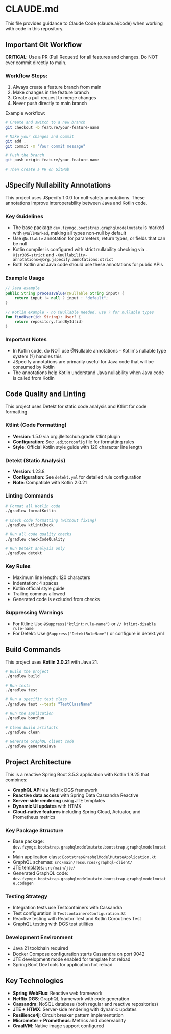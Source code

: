 # CLAUDE.md

This file provides guidance to Claude Code (claude.ai/code) when working with code in this repository.

## Important Git Workflow

**CRITICAL**: Use a PR (Pull Request) for all features and changes. Do NOT ever commit directly to main.

### Workflow Steps:
1. Always create a feature branch from main
2. Make changes in the feature branch
3. Create a pull request to merge changes
4. Never push directly to main branch

Example workflow:
```bash
# Create and switch to a new branch
git checkout -b feature/your-feature-name

# Make your changes and commit
git add .
git commit -m "Your commit message"

# Push the branch
git push origin feature/your-feature-name

# Then create a PR on GitHub
```

## JSpecify Nullability Annotations

This project uses JSpecify 1.0.0 for null-safety annotations. These annotations improve interoperability between Java and Kotlin code.

### Key Guidelines
- The base package `dev.fzymgc.bootstrap.graphqlmodelmutate` is marked with `@NullMarked`, making all types non-null by default
- Use `@Nullable` annotation for parameters, return types, or fields that can be null
- Kotlin compiler is configured with strict nullability checking via `-Xjsr305=strict` and `-Xnullability-annotations=@org.jspecify.annotations:strict`
- Both Kotlin and Java code should use these annotations for public APIs

### Example Usage
```java
// Java example
public String processValue(@Nullable String input) {
    return input != null ? input : "default";
}
```

```kotlin
// Kotlin example - no @Nullable needed, use ? for nullable types
fun findUser(id: String): User? {
    return repository.findById(id)
}
```

### Important Notes
- In Kotlin code, do NOT use @Nullable annotations - Kotlin's nullable type system (?) handles this
- JSpecify annotations are primarily useful for Java code that will be consumed by Kotlin
- The annotations help Kotlin understand Java nullability when Java code is called from Kotlin

## Code Quality and Linting

This project uses Detekt for static code analysis and Ktlint for code formatting.

### Ktlint (Code Formatting)
- **Version**: 1.5.0 via org.jlleitschuh.gradle.ktlint plugin
- **Configuration**: See `.editorconfig` file for formatting rules
- **Style**: Official Kotlin style guide with 120 character line length

### Detekt (Static Analysis)
- **Version**: 1.23.8
- **Configuration**: See `detekt.yml` for detailed rule configuration
- **Note**: Compatible with Kotlin 2.0.21

### Linting Commands
```bash
# Format all Kotlin code
./gradlew formatKotlin

# Check code formatting (without fixing)
./gradlew ktlintCheck

# Run all code quality checks
./gradlew checkCodeQuality

# Run Detekt analysis only
./gradlew detekt
```

### Key Rules
- Maximum line length: 120 characters
- Indentation: 4 spaces
- Kotlin official style guide
- Trailing commas allowed
- Generated code is excluded from checks

### Suppressing Warnings
- For Ktlint: Use `@Suppress("ktlint:rule-name")` or `// ktlint-disable rule-name`
- For Detekt: Use `@Suppress("DetektRuleName")` or configure in detekt.yml

## Build Commands

This project uses **Kotlin 2.0.21** with Java 21.

```bash
# Build the project
./gradlew build

# Run tests
./gradlew test

# Run a specific test class
./gradlew test --tests "TestClassName"

# Run the application
./gradlew bootRun

# Clean build artifacts
./gradlew clean

# Generate GraphQL client code
./gradlew generateJava
```

## Project Architecture

This is a reactive Spring Boot 3.5.3 application with Kotlin 1.9.25 that combines:
- **GraphQL API** via Netflix DGS framework
- **Reactive data access** with Spring Data Cassandra Reactive
- **Server-side rendering** using JTE templates
- **Dynamic UI updates** with HTMX
- **Cloud-native features** including Spring Cloud, Actuator, and Prometheus metrics

### Key Package Structure
- Base package: `dev.fzymgc.bootstrap.graphqlmodelmutate.bootstrap.graphqlmodelmutate`
- Main application class: `BootstrapGraphqlModelMutateApplication.kt`
- GraphQL schemas: `src/main/resources/graphql-client/`
- JTE templates: `src/main/jte/`
- Generated GraphQL code: `dev.fzymgc.bootstrap.graphqlmodelmutate.bootstrap.graphqlmodelmutate.codegen`

### Testing Strategy
- Integration tests use Testcontainers with Cassandra
- Test configuration in `TestcontainersConfiguration.kt`
- Reactive testing with Reactor Test and Kotlin Coroutines Test
- GraphQL testing with DGS test utilities

### Development Environment
- Java 21 toolchain required
- Docker Compose configuration starts Cassandra on port 9042
- JTE development mode enabled for template hot reload
- Spring Boot DevTools for application hot reload

## Key Technologies

- **Spring WebFlux**: Reactive web framework
- **Netflix DGS**: GraphQL framework with code generation
- **Cassandra**: NoSQL database (both regular and reactive repositories)
- **JTE + HTMX**: Server-side rendering with dynamic updates
- **Resilience4j**: Circuit breaker pattern implementation
- **Micrometer + Prometheus**: Metrics and observability
- **GraalVM**: Native image support configured